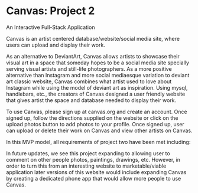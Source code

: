 # Canvas: Project 2
An Interactive Full-Stack Application


Canvas is an artist centered database/website/social media site, where users can upload and display their work. 

As an alternative to DeviantArt, Canvas allows artists to showcase their visual art in a space that someday hopes to be a social media site specially serving visual artists and still-life photographers. As a more positive alternative than Instagram and more social mediaesque variation to deviant art classic website, Canvas combines what artist used to love about Instagram while using the model of deviant art as inspiration. Using mysql, handlebars, etc., the creators of Canvas designed a user friendly website that gives artist the space and database needed to display their work.

To use Canvas, please sign up at canvas.org and create an account. Once signed up, follow the directions supplied on the website or click on the upload photos button to add photos to your profile. Once signed up, user can upload or delete their work on Canvas and view other artists on Canvas.

In this MVP model, all requirements of project two have been met including:


In future updates, we see this project expanding to allowing user to comment on other people photos, paintings, drawings, etc. However, in order to turn this from an interesting website to marketable/viable application later versions of this website would include expanding Canvas by creating a dedicated phone app that would allow more people to use Canvas.
